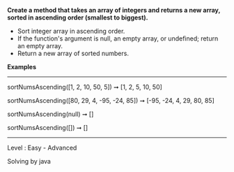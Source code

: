 **Create a method that takes an array of integers and returns a new array, sorted in ascending order (smallest to biggest).**


- Sort integer array in ascending order.
- If the function's argument is null, an empty array, or undefined; return an empty array.
- Return a new array of sorted numbers.


**Examples**
***
sortNumsAscending([1, 2, 10, 50, 5]) ➞ [1, 2, 5, 10, 50]

sortNumsAscending([80, 29, 4, -95, -24, 85]) ➞ [-95, -24, 4, 29, 80, 85]

sortNumsAscending(null) ➞ []

sortNumsAscending([]) ➞ []
***

Level : Easy - Advanced

Solving by java
